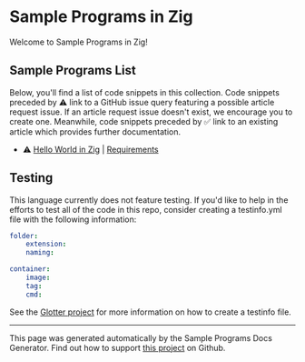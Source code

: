 # Sample Programs in Zig

Welcome to Sample Programs in Zig!

## Sample Programs List

Below, you'll find a list of code snippets in this collection. Code snippets preceded by :warning: link to a GitHub issue query featuring a possible article request issue. If an article request issue doesn't exist, we encourage you to create one. Meanwhile, code snippets preceded by :white_check_mark: link to an existing article which provides further documentation.

- :warning: [Hello World in Zig](https://github.com//TheRenegadeCoder/sample-programs-website/issues?utf8=%E2%9C%93&q=is%3Aissue+is%3Aopen+hello+world+zig) | [Requirements](https://sample-programs.therenegadecoder.com/projects/hello-world)

## Testing

This language currently does not feature testing. If you'd like to help in the efforts to test all of the code in this repo, consider creating a testinfo.yml file with the following information:

```yml
folder:
	extension:
	naming:

container:
	image:
	tag:
	cmd:
```

See the [Glotter project](https://github.com/auroq/glotter) for more information on how to create a testinfo file.

---

This page was generated automatically by the Sample Programs Docs Generator. Find out how to support [this project](https://github.com/TheRenegadeCoder/sample-programs-docs-generator) on Github.